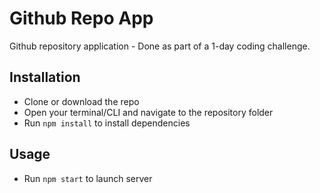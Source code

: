 # Github Repo App
Github repository application - Done as part of a 1-day coding challenge.

## Installation

- Clone or download the repo
- Open your terminal/CLI and navigate to the repository folder
- Run `npm install` to install dependencies

## Usage

- Run `npm start` to launch server
